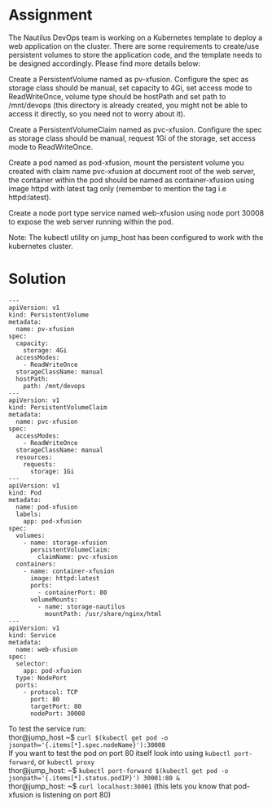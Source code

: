 # Assignment
The Nautilus DevOps team is working on a Kubernetes template to deploy a web application on the cluster. 
There are some requirements to create/use persistent volumes to store the application code, and the 
template needs to be designed accordingly. Please find more details below:


Create a PersistentVolume named as pv-xfusion. Configure the spec as storage class should be manual, 
set capacity to 4Gi, set access mode to ReadWriteOnce, volume type should be hostPath and set path to 
/mnt/devops (this directory is already created, you might not be able to access it directly, so you need not to worry about it).

Create a PersistentVolumeClaim named as pvc-xfusion. Configure the spec as storage class should be manual, 
request 1Gi of the storage, set access mode to ReadWriteOnce.

Create a pod named as pod-xfusion, mount the persistent volume you created with claim name pvc-xfusion at 
document root of the web server, the container within the pod should be named as container-xfusion using image 
httpd with latest tag only (remember to mention the tag i.e httpd:latest).

Create a node port type service named web-xfusion using node port 30008 to expose the web server running within the pod.

Note: The kubectl utility on jump_host has been configured to work with the kubernetes cluster.

# Solution
```
---
apiVersion: v1
kind: PersistentVolume
metadata:
  name: pv-xfusion
spec:
  capacity:
    storage: 4Gi
  accessModes:
    - ReadWriteOnce
  storageClassName: manual
  hostPath:
    path: /mnt/devops
---
apiVersion: v1
kind: PersistentVolumeClaim
metadata:
  name: pvc-xfusion
spec:
  accessModes:
    - ReadWriteOnce
  storageClassName: manual
  resources:
    requests:
      storage: 1Gi
---
apiVersion: v1
kind: Pod
metadata:
  name: pod-xfusion
  labels:
    app: pod-xfusion
spec:
  volumes:
    - name: storage-xfusion
      persistentVolumeClaim:
        claimName: pvc-xfusion
  containers:
    - name: container-xfusion
      image: httpd:latest
      ports:
        - containerPort: 80
      volumeMounts:
        - name: storage-nautilus
          mountPath: /usr/share/nginx/html
---
apiVersion: v1
kind: Service
metadata:
  name: web-xfusion
spec:
  selector:
    app: pod-xfusion
  type: NodePort
  ports:
    - protocol: TCP
      port: 80
      targetPort: 80
      nodePort: 30008
```
To test the service run:  
thor@jump\_host ~$ `curl $(kubectl get pod -o jsonpath='{.items[*].spec.nodeName}'):30008`   
If you want to test the pod on port 80 itself look into using `kubectl port-forward`, or `kubectl proxy`  
thor@jump\_host: ~$ `kubectl port-forward $(kubectl get pod -o jsonpath='{.items[*].status.podIP}') 30001:80 &`  
thor@jump\_host: ~$ `curl localhost:30001` (this lets you know that pod-xfusion is listening on port 80)  
